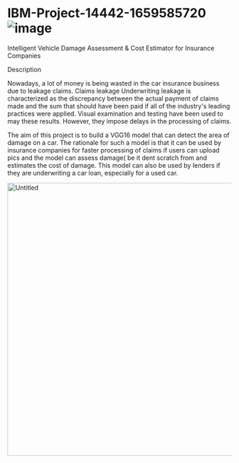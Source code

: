 # IBM-Project-14442-1659585720 ![image](https://user-images.githubusercontent.com/111693185/193082831-c5086d11-347e-4dcb-8e0a-ec5baffbc595.png)



Intelligent Vehicle Damage Assessment &amp; Cost Estimator for Insurance Companies


Description


Nowadays, a lot of money is being wasted in the car insurance business due to leakage claims. Claims leakage Underwriting leakage is characterized as the discrepancy between the actual payment of claims made and the sum that should have been paid if all of the industry's leading practices were applied. Visual examination and testing have been used to may these results. However, they impose delays in the processing of claims.

The aim of this project is to build a VGG16 model that can detect the area of damage on a car. The rationale for such a model is that it can be used by insurance companies for faster processing of claims if users can upload pics and the model can assess damage( be it dent scratch from and estimates the cost of damage. This model can also be used by lenders if they are underwriting a car loan, especially for a used car.

<img width="612" alt="Untitled" src="https://user-images.githubusercontent.com/111693185/192304884-29067492-cd8a-4721-aaee-e61ae2961aba.png">



<link rel="stylesheet" href="https://github.com/IBM-EPBL/IBM-Project-14442-1659585720/tree/main/Assignments">
  

